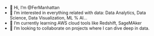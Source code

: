 - 👋 Hi, I’m @FerManhattan
- 👀 I’m interested in everything related with data: Data Analytics, Data Science, Data Visualization, ML % AI...
- 🌱 I’m currently learning AWS cloud tools like Redshift, SageMAker
- 💞️ I’m looking to collaborate on projects where I can dive deep in data.


<!---
FerManhattan/FerManhattan is a ✨ special ✨ repository because its `README.md` (this file) appears on your GitHub profile.
You can click the Preview link to take a look at your changes.
--->
